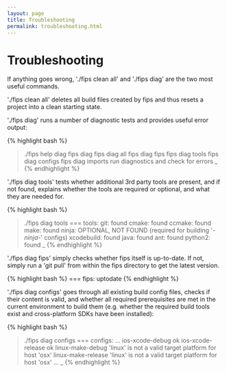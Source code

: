 ```yaml
---
layout: page
title: Troubleshooting 
permalink: troubleshooting.html
---
```


# Troubleshooting

If anything goes wrong, './fips clean all' and './fips diag' are the two
most useful commands.

'./fips clean all' deletes all build files created by fips and thus
resets a project into a clean starting state.

'./fips diag' runs a number of diagnostic tests and provides useful
error output:

{% highlight bash %}
> ./fips help diag
fips diag
fips diag all
fips diag fips
fips diag tools
fips diag configs
fips diag imports
    run diagnostics and check for errors
> _
{% endhighlight %}

'./fips diag tools' tests whether additional 3rd party tools are present, 
and if not found, explains whether the tools are required or optional,
and what they are needed for.

{% highlight bash %}
> ./fips diag tools
=== tools:
git:	found
cmake:	found
ccmake:	found
make:	found
ninja:	OPTIONAL, NOT FOUND (required for building '*-ninja-*' configs)
xcodebuild:	found
java:	found
ant:	found
python2:	found
> _
{% endhighlight %}

'./fips diag fips' simply checks whether fips itself is up-to-date. If 
not, simply run a 'git pull' from within the fips directory to get the
latest version.

{% highlight bash %}
=== fips:
  uptodate
{% endhighlight %}

'./fips diag configs' goes through all existing build config files, checks
if their content is valid, and whether all required prerequisites are met
in the current environment to build them (e.g. whether the required build
tools exist and cross-platform SDKs have been installed):

{% highlight bash %}
> ./fips diag configs
=== configs:
...
ios-xcode-debug
  ok
ios-xcode-release
  ok
linux-make-debug
  'linux' is not a valid target platform for host 'osx'
linux-make-release
  'linux' is not a valid target platform for host 'osx'
...
> _
{% endhighlight %}


